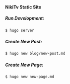 #### NikiTv Static Site

##### Run Development:

```sh
$ hugo server
```

##### Create New Post:

```sh
$ hugo new blog/new-post.md
```

##### Create New Page: 

```sh
$ hugo new new-page.md
```